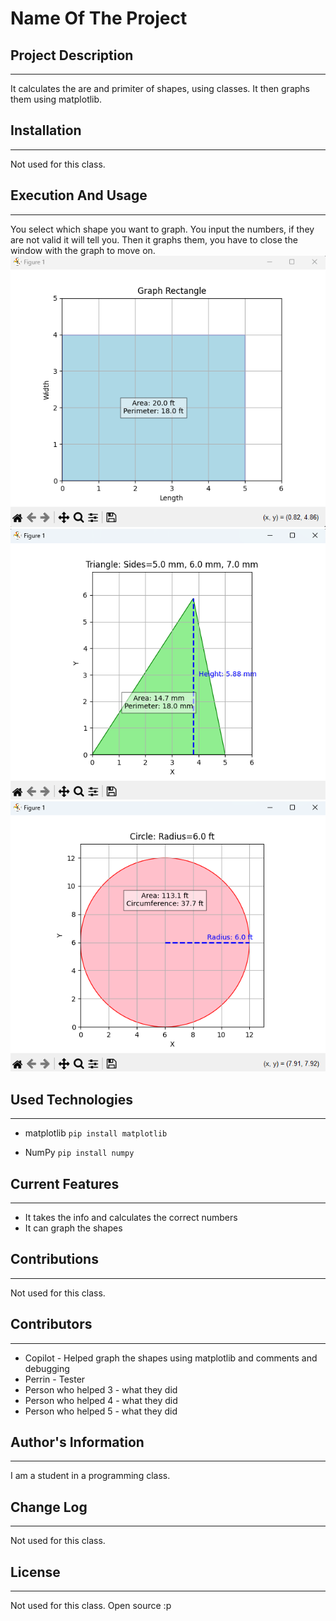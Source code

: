 # Name Of The Project  

## Project Description  
---
It calculates the are and primiter of shapes, using classes. It then graphs them using matplotlib.

## Installation  
---
Not used for this class.  

## Execution And Usage  
---
You select which shape you want to graph. You input the numbers, if they are not valid it will tell you. Then it graphs them, you have to close the window with the graph to move on.
![image](Geometry_Calculator\RectangleEx.png)
![image](Geometry_Calculator\TriangleEx.png)
![image](Geometry_Calculator\CircleEx.png)  

## Used Technologies  
---
+ matplotlib
`pip install matplotlib`  

+ NumPy
`pip install numpy`  

## Current Features  
---
+ It takes the info and calculates the correct numbers 
+ It can graph the shapes

## Contributions  
---
Not used for this class.  

## Contributors  
---
+ Copilot - Helped graph the shapes using matplotlib and comments and debugging
+ Perrin - Tester  
+ Person who helped 3 - what they did  
+ Person who helped 4 - what they did  
+ Person who helped 5 - what they did  

## Author's Information  
---
I am a student in a programming class.

## Change Log  
---
Not used for this class.  

## License
---
Not used for this class. Open source :p